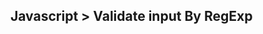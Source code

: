 ## Javascript > Validate input By RegExp

![<img src="https://devtech95.github.io/Validate_input/Pic/Javascript.gif" width=50%>](https://devtech95.github.io/Validate_input/Pic/Javascript.gif)




